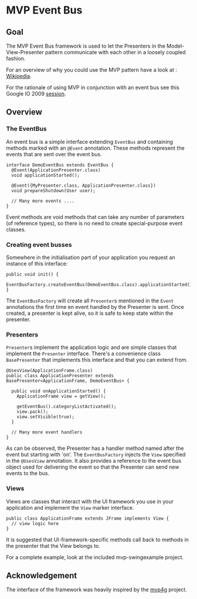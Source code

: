 MVP Event Bus
=============

Goal
----

The MVP Event Bus framework is used to let the Presenters in the Model-View-Presenter pattern communicate with each other in a loosely coupled fashion.

For an overview of why you could use the MVP pattern have a look at : [Wikipedia](http://en.wikipedia.org/wiki/Model-view-presenter).

For the rationale of using MVP in conjunction with an event bus see this Google IO 2009 [session](http://code.google.com/events/io/2009/sessions/GoogleWebToolkitBestPractices.html).

Overview
--------

### The EventBus

An event bus is a simple interface extending `EventBus` and containing methods marked with an `@Event` annotation. These methods represent the events that are sent over the event bus.

    interface DemoEventBus extends EventBus {
      @Event(ApplicationPresenter.class)
      void applicationStarted();

      @Event({MyPresenter.class, ApplicationPresenter.class})
      void prepareShutdown(User user);

      // Many more events ....
    }

Event methods are void methods that can take any number of parameters (of reference types), so there is no need to create special-purpose event classes.

### Creating event busses

Somewhere in the initialisation part of your application you request an instance of this interface:

    public void init() {
      EventBusFactory.createEventBus(DemoEventBus.class).applicationStarted();
    }

The `EventBusFactory` will create all `Presenter`s mentioned in the `Event` annotations the first time en event handled by the Presenter is sent. Once created, a presenter is kept alive, so it is safe to keep state within the presenter.

### Presenters

`Presenter`s implement the application logic and are simple classes that implement the `Presenter` interface. There's a convenience class `BasePresenter` that implements this interface and that you can extend from.

    @UsesView(ApplicationFrame.class)
    public class ApplicationPresenter extends BasePresenter<ApplicationFrame, DemoEventBus> {

      public void onApplicationStarted() {
        ApplicationFrame view = getView();

        getEventBus().categoryListActivated();
        view.pack();
        view.setVisible(true);
      }
   
      // Many more event handlers
    }

As can be observed, the Presenter has a handler method named after the event but starting with 'on'. The `EventBusFactory` injects the `View` specified in the `@UsesView` annotation. It also provides a reference to the event bus object used for delivering the event so that the Presenter can send new events to the bus.

### Views

Views are classes that interact with the UI framework you use in your application and implement the `View` marker interface.

    public class ApplicationFrame extends JFrame implements View {
      // view logic here
    }

It is suggested that UI-framework-specific methods call back to methods in the presenter that the View belongs to.

For a complete example, look at the included mvp-swingexample project.

## Acknowledgement

The interface of the framework was heavily inspired by the [mvp4g](http://code.google.com/p/mvp4g/) project.

